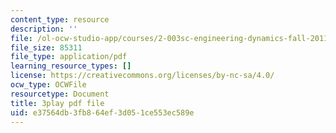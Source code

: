 ```yaml
---
content_type: resource
description: ''
file: /ol-ocw-studio-app/courses/2-003sc-engineering-dynamics-fall-2011/e37564db3fb864ef3d051ce553ec589e_f1pxiNDTyHc.pdf
file_size: 85311
file_type: application/pdf
learning_resource_types: []
license: https://creativecommons.org/licenses/by-nc-sa/4.0/
ocw_type: OCWFile
resourcetype: Document
title: 3play pdf file
uid: e37564db-3fb8-64ef-3d05-1ce553ec589e
---
```

